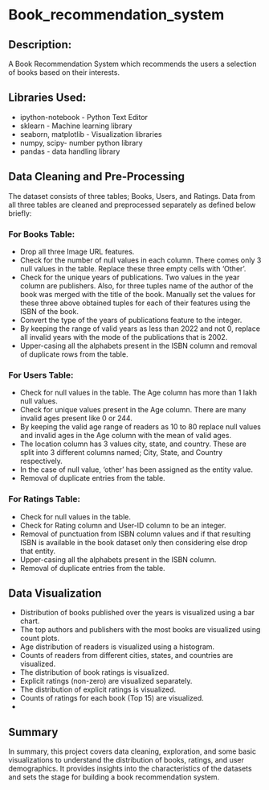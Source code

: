 # Book_recommendation_system

## Description:
A Book Recommendation System which recommends the users a selection of books based on their interests.

## Libraries Used:
- ipython-notebook - Python Text Editor
- sklearn - Machine learning library
- seaborn, matplotlib - Visualization libraries
- numpy, scipy- number python library
- pandas - data handling library

## Data Cleaning and Pre-Processing
The dataset consists of three tables; Books, Users, and Ratings. Data from all three tables are cleaned and preprocessed separately as defined below briefly:

### For Books Table:

- Drop all three Image URL features.
- Check for the number of null values in each column. There comes only 3 null values in the table. Replace these three empty cells with ‘Other’.
- Check for the unique years of publications. Two values in the year column are publishers. Also, for three tuples name of the author of the book was merged with the title of the book. Manually set the values for these three above obtained tuples for each of their features using the ISBN of the book.
- Convert the type of the years of publications feature to the integer.
- By keeping the range of valid years as less than 2022 and not 0, replace all invalid years with the mode of the publications that is 2002.
- Upper-casing all the alphabets present in the ISBN column and removal of duplicate rows from the table.

### For Users Table:

- Check for null values in the table. The Age column has more than 1 lakh null values.
- Check for unique values present in the Age column. There are many invalid ages present like 0 or 244.
- By keeping the valid age range of readers as 10 to 80 replace null values and invalid ages in the Age column with the mean of valid ages.
- The location column has 3 values city, state, and country. These are split into 3 different columns named; City, State, and Country respectively.
- In the case of null value, ‘other’ has been assigned as the entity value.
- Removal of duplicate entries from the table.

### For Ratings Table:

- Check for null values in the table.
- Check for Rating column and User-ID column to be an integer.
- Removal of punctuation from ISBN column values and if that resulting ISBN is available in the book dataset only then considering else drop that entity.
- Upper-casing all the alphabets present in the ISBN column.
- Removal of duplicate entries from the table.

## Data Visualization

- Distribution of books published over the years is visualized using a bar chart.
- The top authors and publishers with the most books are visualized using count plots.
- Age distribution of readers is visualized using a histogram.
- Counts of readers from different cities, states, and countries are visualized.
- The distribution of book ratings is visualized.
- Explicit ratings (non-zero) are visualized separately.
- The distribution of explicit ratings is visualized.
- Counts of ratings for each book (Top 15) are visualized.
- 
## Summary
In summary, this project covers data cleaning, exploration, and some basic visualizations to understand the distribution of books, ratings, and user demographics. It provides insights into the characteristics of the datasets and sets the stage for building a book recommendation system.
